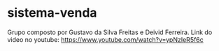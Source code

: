 # sistema-venda
Grupo composto por Gustavo da Silva Freitas e Deivid Ferreira.
Link do video no youtube: https://www.youtube.com/watch?v=ypNzIeR5f6c